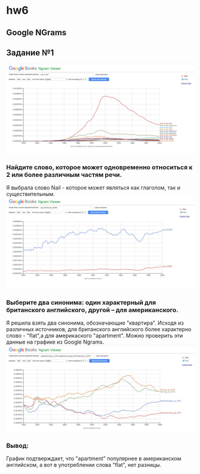 # hw6
## Google NGrams ##
## Задание №1 ##
![](https://github.com/Alla-zalozhkova/hw6/blob/master/NTVTahdZZYc.jpg)
### Найдите слово, которое может одновременно относиться к 2 или более различным частям речи. ###
Я выбрала слово Nail - которое может являться как глаголом, так и существительным. 
![](https://github.com/Alla-zalozhkova/hw6/blob/master/og6hW6Jr030.jpg) 
### Выберите два синонима: один характерный для британского английского, другой – для американского. ### 
Я решила взять два синонима, обозначающие "квартира". Исходя из различных источников, для британского английского более характерно слово - "flat",а для америкаского "apartment". Можно проверить эти данные на графике из Google Ngrams. 
![](https://github.com/Alla-zalozhkova/hw6/blob/master/4Kff1QYZL9A.jpg)
### Вывод: ###
График подтверждает, что "apartment" популярнее в американском английском, а вот в употреблении слова "flat", нет разницы.


